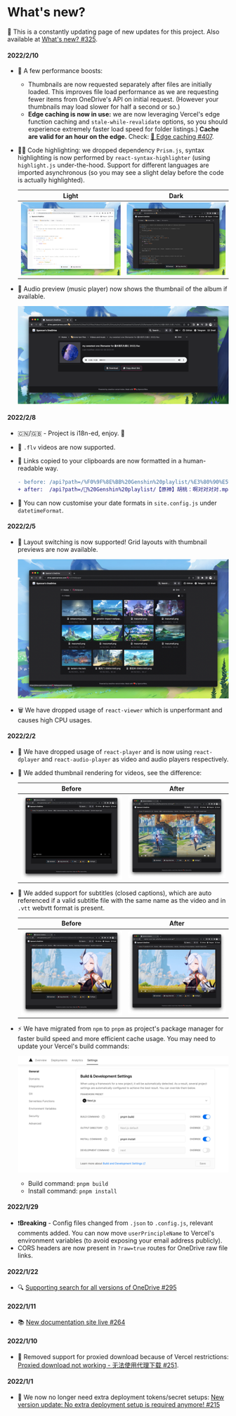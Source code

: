 # What's new?

🎉 This is a constantly updating page of new updates for this project. Also available at [What's new? #325](https://github.com/spencerwooo/onedrive-vercel-index/discussions/325).

#### 2022/2/10

- 🚀 A few performance boosts:
  - Thumbnails are now requested separately after files are initially loaded. This improves file load performance as we are requesting fewer items from OneDrive's API on initial request. (However your thumbnails may load slower for half a second or so.)
  - **Edge caching is now in use:** we are now leveraging Vercel's edge function caching and `stale-while-revalidate` options, so you should experience extremely faster load speed for folder listings.) **Cache are valid for an hour on the edge.** Check: [🚀 Edge caching #407](https://github.com/spencerwooo/onedrive-vercel-index/discussions/407).
- 👨‍💻 Code highlighting: we dropped dependency `Prism.js`, syntax highlighting is now performed by `react-syntax-highlighter` (using `highlight.js` under-the-hood. Support for different languages are imported asynchronous (so you may see a slight delay before the code is actually highlighted).

  |                              Light                              |                             Dark                              |
  | :-------------------------------------------------------------: | :-----------------------------------------------------------: |
  | ![Light code syntax highlight](./_images/light-code-syntax.png) | ![Dark code syntax highlight](./_images/dark-code-syntax.png) |

- 🎸 Audio preview (music player) now shows the thumbnail of the album if available.

  ![Audio Player](./_images/audio-player.png)

#### 2022/2/8

- 🇨🇳/🇬🇧 - Project is i18n-ed, enjoy. 🥱
- 🎥 `.flv` videos are now supported.
- 🔗 Links copied to your clipboards are now formatted in a human-readable way.

  ```diff
  - before: /api?path=/%F0%9F%8E%BB%20Genshin%20playlist/%E3%80%90%E5%8E%9F%E7%A5%9E%E3%80%91%E8%83%A1%E6%A1%83%EF%BC%9A%E5%95%8A%E5%AF%B9%E5%AF%B9%E5%AF%B9%E5%AF%B9.mp4&raw=true
  + after:  /api?path=/🎻%20Genshin%20playlist/【原神】胡桃：啊对对对对.mp4&raw=true
  ```

- 📅 You can now customise your date formats in `site.config.js` under `datetimeFormat`.

#### 2022/2/5

- 💠  Layout switching is now supported! Grid layouts with thumbnail previews are now available.

  ![Grid layout](./_images/grid-layout-images.png)

- 🗑 We have dropped usage of `react-viewer` which is unperformant and causes high CPU usages.

#### 2022/2/2

- 🎥 We have dropped usage of `react-player` and is now using `react-dplayer` and `react-audio-player` as video and audio players respectively.
- 🎇 We added thumbnail rendering for videos, see the difference:

  |                                  Before                                  |                                After                                |
  | :----------------------------------------------------------------------: | :-----------------------------------------------------------------: |
  | ![Old version doesn't render thumbnails](./_images/old-no-thumbnail.png) | ![New version renders thumbnails](./_images/new-with-thumbnail.png) |

- 💬 We added support for subtitles (closed captions), which are auto referenced if a valid subtitle file with the same name as the video and in `.vtt` webvtt format is present.

  |                                 Before                                  |                                    After                                     |
  | :---------------------------------------------------------------------: | :--------------------------------------------------------------------------: |
  | ![Old version doesn't respect subtitles](./_images/old-no-subtitle.png) | ![New version tries to reference subtitles](./_images/new-with-subtitle.png) |

- ⚡️ We have migrated from `npm` to `pnpm` as project's package manager for faster build speed and more efficient cache usage. You may need to update your Vercel's build commands:

  ![Migrate from npm to pnpm](./_images/pnpm-commands.png)

  - Build command: `pnpm build`
  - Install command: `pnpm install`

#### 2022/1/29

- ❗**Breaking** - Config files changed from `.json` to `.config.js`, relevant comments added. You can now move `userPrincipleName` to Vercel's environment variables (to avoid exposing your email address publicly).
- CORS headers are now present in `?raw=true` routes for OneDrive raw file links.

#### 2022/1/22

- 🔍 [Supporting search for all versions of OneDrive #295](https://github.com/spencerwooo/onedrive-vercel-index/discussions/295)

#### 2022/1/11

- 📚 [New documentation site live #264](https://github.com/spencerwooo/onedrive-vercel-index/discussions/264)

#### 2022/1/10

- 🚫 Removed support for proxied download because of Vercel restrictions: [Proxied download not working - 无法使用代理下载 #251](https://github.com/spencerwooo/onedrive-vercel-index/discussions/251).

#### 2022/1/1

- 🚀 We now no longer need extra deployment tokens/secret setups: [New version update: No extra deployment setup is required anymore! #215](https://github.com/spencerwooo/onedrive-vercel-index/discussions/215)

